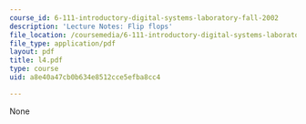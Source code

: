 ```yaml
---
course_id: 6-111-introductory-digital-systems-laboratory-fall-2002
description: 'Lecture Notes: Flip flops'
file_location: /coursemedia/6-111-introductory-digital-systems-laboratory-fall-2002/a8e40a47cb0b634e8512cce5efba8cc4_l4.pdf
file_type: application/pdf
layout: pdf
title: l4.pdf
type: course
uid: a8e40a47cb0b634e8512cce5efba8cc4

---
```

None